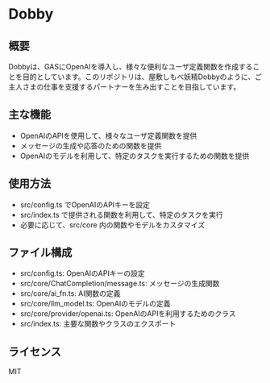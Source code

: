# Dobby
## 概要
Dobbyは、GASにOpenAIを導入し、様々な便利なユーザ定義関数を作成することを目的としています。このリポジトリは、屋敷しもべ妖精Dobbyのように、ご主人さまの仕事を支援するパートナーを生み出すことを目指しています。

## 主な機能
* OpenAIのAPIを使用して、様々なユーザ定義関数を提供
* メッセージの生成や応答のための関数を提供
* OpenAIのモデルを利用して、特定のタスクを実行するための関数を提供


## 使用方法
* src/config.ts でOpenAIのAPIキーを設定
* src/index.ts で提供される関数を利用して、特定のタスクを実行
* 必要に応じて、src/core 内の関数やモデルをカスタマイズ


## ファイル構成
* src/config.ts: OpenAIのAPIキーの設定
* src/core/ChatCompletion/message.ts: メッセージの生成関数
* src/core/ai_fn.ts: AI関数の定義
* src/core/llm_model.ts: OpenAIのモデルの定義
* src/core/provider/openai.ts: OpenAIのAPIを利用するためのクラス
* src/index.ts: 主要な関数やクラスのエクスポート

## ライセンス
MIT


